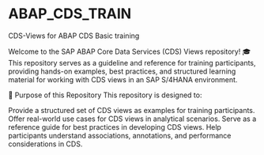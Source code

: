 # ABAP_CDS_TRAIN
CDS-Views for ABAP CDS Basic training

Welcome to the SAP ABAP Core Data Services (CDS) Views repository! 
🎓 This repository serves as a guideline and reference for training participants, providing hands-on examples, best practices, and structured learning material for working with CDS views in an SAP S/4HANA environment.

📌 Purpose of this Repository
This repository is designed to:

Provide a structured set of CDS views as examples for training participants.
Offer real-world use cases for CDS views in analytical scenarios.
Serve as a reference guide for best practices in developing CDS views.
Help participants understand associations, annotations, and performance considerations in CDS.
